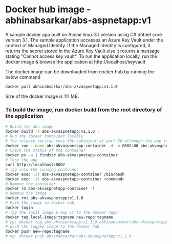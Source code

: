 # Docker hub image - abhinabsarkar/abs-aspnetapp:v1
A sample docker app built on Alpine linux 3.1 version using C# dotnet core version 3.1. The sample application accesses an Azure Key Vault under the context of Managed Identity. If the Managed Identity is configured, it returns the secret stored in the Azure Key Vault else it returns a message stating "Cannot access key vault". To run the application locally, run the docker image & browse the application at http://localhost/keyvault

The docker image can be downloaded from docker hub by running the below command 
```bash
docker pull abhinabsarkar/abs-akvaspnetapp:v1.1.0
```
Size of the docker image is 111 MB.

### To build the image, run docker build from the root directory of the application
```bash
# Build the abs image
docker build -t abs-akvaspnetapp:v1.1.0 .
# Run the docker container locally
# The release version runs the container at port 80 although the app is running at port 5000
docker run --name abs-akvaspnetapp-container -d -p 8002:80 abs-akvaspnetapp:v1.1.0
# Check the status of the container
docker ps -a | findstr abs-akvaspnetapp-container
# Test the app
curl http://localhost:8002
# log into the running container 
docker exec -it abs-akvaspnetapp-container /bin/bash
docker exec -it abs-akvaspnetapp-container <command>
# Remove the container
docker rm abs-akvaspnetapp-container -f
# Remove the image
docker rmi abs-akvaspnetapp:v1.1.0
# Push the image to docker hub
docker login
# Tag the local image & map it to the docker repo
docker tag local-image:tagname new-repo:tagname
# eg: docker tag abs-akvaspnetapp:v1.1.0 abhinabsarkar/abs-akvaspnetapp:v1.1.0
# push the tagged image to the docker hub
docker push new-repo:tagname
# eg: docker push abhinabsarkar/abs-akvaspnetapp:v1.1.0
```